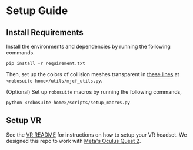 # Setup Guide

## Install Requirements
Install the environments and dependencies by running the following commands.
```
pip install -r requirement.txt
```
Then, set up the colors of collision meshes transparent in [these lines](https://github.com/ARISE-Initiative/robosuite/blob/eb01e1ffa46f1af0a3aa3ac363d5e63097a6cbcc/robosuite/utils/mjcf_utils.py#L18C39-L18C39) at `<robosuite-home>/utils/mjcf_utils.py`.

(Optional) Set up `robosuite` macros by running the following commands,
```
python <robosuite-home>/scripts/setup_macros.py
```

## Setup VR
See the [VR README](../vr/README.md) for instructions on how to setup your VR headset. We designed this repo to work with [Meta's Oculus Quest 2](https://www.meta.com/quest/products/quest-2). 